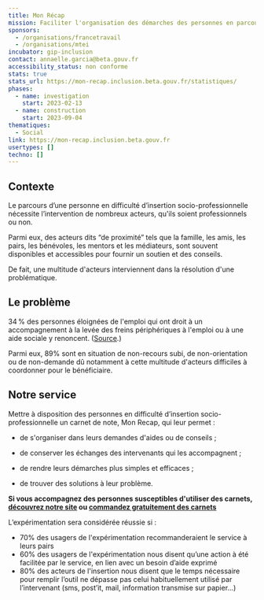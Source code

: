 ```yaml
---
title: Mon Récap
mission: Faciliter l'organisation des démarches des personnes en parcours d'insertion
sponsors:
  - /organisations/francetravail
  - /organisations/mtei
incubator: gip-inclusion
contact: annaelle.garcia@beta.gouv.fr
accessibility_status: non conforme
stats: true
stats_url: https://mon-recap.inclusion.beta.gouv.fr/statistiques/
phases:
  - name: investigation
    start: 2023-02-13
  - name: construction
    start: 2023-09-04
thematiques:
  - Social
link: https://mon-recap.inclusion.beta.gouv.fr
usertypes: []
techno: []
---
```

## Contexte

Le parcours d’une personne en difficulté d’insertion socio-professionnelle nécessite l’intervention de nombreux acteurs, qu'ils soient professionnels ou non.

Parmi eux, des acteurs dits “de proximité” tels que la famille, les amis, les pairs, les bénévoles, les mentors et les médiateurs, sont souvent disponibles et accessibles pour fournir un soutien et des conseils.

D﻿e fait, une multitude d'acteurs interviennent dans la résolution d'une problématique.

## Le problème

34 % des personnes éloignées de l'emploi qui ont droit à un accompagnement à la levée des freins périphériques à l'emploi ou à une aide sociale y renoncent. ([Source](https://drees.solidarites-sante.gouv.fr/publications-communique-de-presse/les-dossiers-de-la-drees/mesurer-regulierement-le-non-recours-au).)

Parmi eux, 89% sont en situation de non-recours subi, de non-orientation ou de non-demande dû notamment à cette multitude d'acteurs difficiles à coordonner pour le bénéficiaire.

## Notre service

Mettre à disposition des personnes en difficulté d’insertion socio-professionnelle un carnet de note, Mon Recap, qui leur permet :

* de s'organiser dans leurs demandes d'aides ou de conseils ;

* de conserver les échanges des intervenants qui les accompagnent ;

* de rendre leurs démarches plus simples et efficaces ;

* de trouver des solutions à leur problème.

**Si vous accompagnez des personnes susceptibles d'utiliser des carnets, [découvrez notre site](https://mon-recap.inclusion.beta.gouv.fr/) ou [commandez gratuitement des carnets](https://tally.so/r/mRMDWl?reseau=0&source=sitegipbeta)**


L’expérimentation sera considérée réussie si :

* 70% des usagers de l'expérimentation recommanderaient le service à leurs pairs
* 60% des usagers de l'expérimentation nous disent qu’une action à été facilitée par le service, en lien avec un besoin d’aide exprimé
* 80% des acteurs de l'insertion nous disent que le temps nécessaire pour remplir l’outil ne dépasse pas celui habituellement utilisé par l’intervenant (sms, post’it, mail, information transmise sur papier…)
